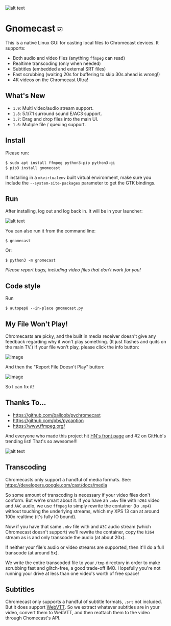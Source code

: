 ![alt text](https://raw.githubusercontent.com/keredson/gnomecast/master/screenshot.png)

Gnomecast ![logo](https://github.com/keredson/gnomecast/raw/master/icons/gnomecast_16.png)
=========

This is a native Linux GUI for casting local files to Chromecast devices.  It supports:

- Both audio and video files (anything `ffmpeg` can read)
- Realtime transcoding (only when needed)
- Subtitles (embedded and external SRT files)
- Fast scrubbing (waiting 20s for buffering to skip 30s ahead is wrong!)
- 4K videos on the Chromecast Ultra!

What's New
----------

* `1.9`: Multi video/audio stream support.
* `1.8`: 5.1/7.1 surround sound E/AC3 support.
* `1.7`: Drag and drop files into the main UI.
* `1.6`: Mutiple file / queuing support.

Install
-------
Please run:

```
$ sudo apt install ffmpeg python3-pip python3-gi
$ pip3 install gnomecast
```

If installing in a `mkvirtualenv` built virtual environment, make sure you include the `--system-site-packages` parameter to get the GTK bindings.

Run
---

After installing, log out and log back in.  It will be in your launcher:

![alt text](https://raw.githubusercontent.com/keredson/gnomecast/master/launcher.png)

You can also run it from the command line:

```
$ gnomecast
```

Or:

```
$ python3 -m gnomecast
```

*Please report bugs, including video files that don't work for you!*

Code style
----

Run 
```
$ autopep8 --in-place gnomecast.py
```


My File Won't Play!
-------------------

Chromecasts are picky, and the built in media receiver doesn't give any feedback regarding why it won't play something.  (It just flashes and quits on the main TV.)  If your file won't play, please click the info button:

![image](https://user-images.githubusercontent.com/2049665/66446007-978b5780-e9fd-11e9-87cc-c01f07c67271.png)

And then the "Report File Doesn't Play" button:

![image](https://user-images.githubusercontent.com/2049665/66446040-b12c9f00-e9fd-11e9-8acf-b3bc0d28c971.png)

So I can fix it!

Thanks To...
------------

- https://github.com/balloob/pychromecast
- https://github.com/pbs/pycaption
- https://www.ffmpeg.org/

And everyone who made this project hit [HN's front page](https://news.ycombinator.com/item?id=16386173) and #2 on GitHub's trending list!  That's so awesome!!!

![alt text](https://raw.githubusercontent.com/keredson/gnomecast/master/trending.png)


Transcoding
-----------
Chromecasts only support a handful of media formats.  See: https://developers.google.com/cast/docs/media

So some amount of transcoding is necessary if your video files don't conform.  But we're smart about it.  If you have an `.mkv` file with `h264` video and `AAC` audio, we use `ffmpeg` to simply rewrite the container (to `.mp4`) without touching the underlying streams, which my XPS 13 can at around 100x realtime (it's fully IO bound).

Now if you have that same `.mkv` file with and `A3C` audio stream (which Chromecast doesn't support) we'll rewrite the container, copy the `h264` stream as is and only transcode the audio (at about 20x).

If neither your file's audio or video streams are supported, then it'll do a full transcode (at around 5x).

We write the entire transcoded file to your `/tmp` directory in order to make scrubbing fast and glitch-free, a good trade-off IMO.  Hopefully you're not running your drive at less than one video's worth of free space!

Subtitles
---------
Chromecast only supports a handful of subtitle formats, `.srt` not included.  But it does support [WebVTT](https://w3c.github.io/webvtt/).  So we extract whatever subtitles are in your video, convert them to WebVTT, and then reattach them to the video through Chomecast's API.
